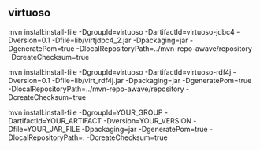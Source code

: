 

## virtuoso

mvn install:install-file -DgroupId=virtuoso -DartifactId=virtuoso-jdbc4 -Dversion=0.1 -Dfile=lib/virtjdbc4_2.jar -Dpackaging=jar -DgeneratePom=true -DlocalRepositoryPath=../mvn-repo-awave/repository  -DcreateChecksum=true

mvn install:install-file -DgroupId=virtuoso -DartifactId=virtuoso-rdf4j -Dversion=0.1 -Dfile=lib/virt_rdf4j.jar -Dpackaging=jar -DgeneratePom=true -DlocalRepositoryPath=../mvn-repo-awave/repository  -DcreateChecksum=true


mvn install:install-file -DgroupId=YOUR_GROUP -DartifactId=YOUR_ARTIFACT -Dversion=YOUR_VERSION -Dfile=YOUR_JAR_FILE -Dpackaging=jar -DgeneratePom=true -DlocalRepositoryPath=.  -DcreateChecksum=true
